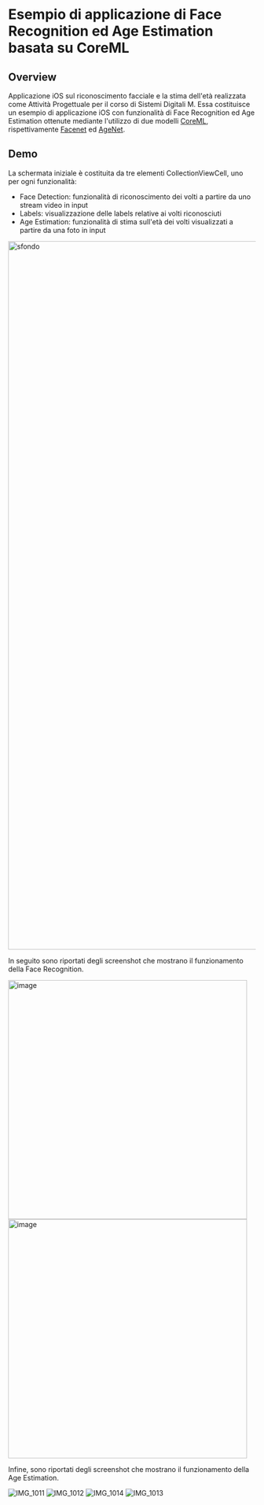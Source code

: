 # Esempio di applicazione di Face Recognition ed Age Estimation basata su CoreML

## Overview
 Applicazione iOS sul riconoscimento facciale e la stima dell'età realizzata come Attività Progettuale per il corso di Sistemi Digitali M. Essa costituisce un esempio di applicazione iOS con funzionalità di Face Recognition ed Age Estimation ottenute mediante l'utilizzo di due modelli [CoreML](https://developer.apple.com/documentation/coreml), rispettivamente [Facenet](https://arxiv.org/abs/1503.03832) ed [AgeNet](https://github.com/christianbv/AgeNet).
 
## Demo
 La schermata iniziale è costituita da tre elementi CollectionViewCell, uno per ogni funzionalità:
 * Face Detection: funzionalità di riconoscimento dei volti a partire da uno stream video in input
 * Labels: visualizzazione delle labels relative ai volti riconosciuti
 * Age Estimation: funzionalità di stima sull'età dei volti visualizzati a partire da una foto in input
 
<img width="1440" alt="sfondo" src="https://user-images.githubusercontent.com/109990354/229219940-af9aa2c9-c304-4a41-94aa-73c7d68f4922.png">

In seguito sono riportati degli screenshot che mostrano il funzionamento della Face Recognition.

<img width="486" alt="image" src="https://user-images.githubusercontent.com/109990354/229218189-166b8ddb-0ef3-405a-9df7-945c4ca78b2a.png">
<img width="486" alt="image" src="https://user-images.githubusercontent.com/109990354/229218369-44b56f10-8ef8-4da5-b609-0f17890c301e.png">

Infine, sono riportati degli screenshot che mostrano il funzionamento della Age Estimation.

![IMG_1011](https://user-images.githubusercontent.com/109990354/229218562-65c56e9a-fb80-455f-9cd5-6b610fce823a.PNG)
![IMG_1012](https://user-images.githubusercontent.com/109990354/229218578-343a4cbe-e606-4988-943d-151917c3c42d.PNG)
![IMG_1014](https://user-images.githubusercontent.com/109990354/229218606-1d06e04b-e09d-4cdc-a73f-a6c88174f7ec.PNG)
![IMG_1013](https://user-images.githubusercontent.com/109990354/229218624-ef0d4fb8-bef0-44e5-b671-9064ffb81dd4.PNG)


